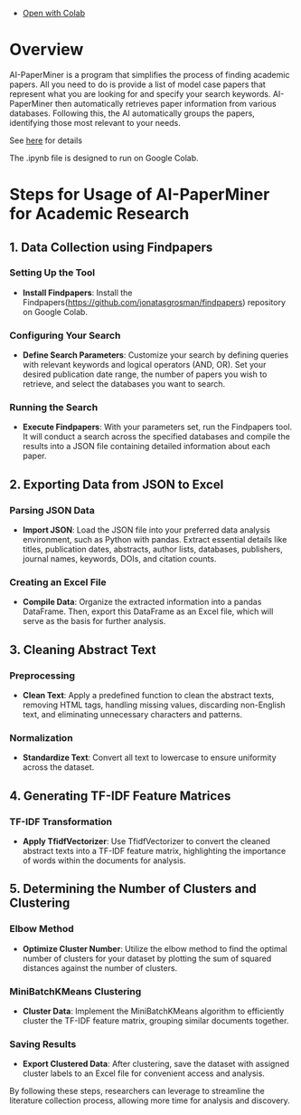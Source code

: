 
- [Open with Colab](https://colab.research.google.com/github/Tamago55/AI-PaperMiner/blob/master/Automated_Collection_and_Review_of_Academic_Papers_Using_AI.ipynb)


# Overview

AI-PaperMiner is a program that simplifies the process of finding academic papers. All you need to do is provide a list of model case papers that represent what you are looking for and specify your search keywords. AI-PaperMiner then automatically retrieves paper information from various databases. Following this, the AI automatically groups the papers, identifying those most relevant to your needs.

See [here](Slides.pdf) for details

The .ipynb file is designed to run on Google Colab.

# Steps for Usage of AI-PaperMiner for Academic Research

## 1. Data Collection using Findpapers

### Setting Up the Tool
- **Install Findpapers**: Install the Findpapers(https://github.com/jonatasgrosman/findpapers) repository on Google Colab.

### Configuring Your Search
- **Define Search Parameters**: Customize your search by defining queries with relevant keywords and logical operators (AND, OR). Set your desired publication date range, the number of papers you wish to retrieve, and select the databases you want to search.

### Running the Search
- **Execute Findpapers**: With your parameters set, run the Findpapers tool. It will conduct a search across the specified databases and compile the results into a JSON file containing detailed information about each paper.

## 2. Exporting Data from JSON to Excel

### Parsing JSON Data
- **Import JSON**: Load the JSON file into your preferred data analysis environment, such as Python with pandas. Extract essential details like titles, publication dates, abstracts, author lists, databases, publishers, journal names, keywords, DOIs, and citation counts.

### Creating an Excel File
- **Compile Data**: Organize the extracted information into a pandas DataFrame. Then, export this DataFrame as an Excel file, which will serve as the basis for further analysis.

## 3. Cleaning Abstract Text

### Preprocessing
- **Clean Text**: Apply a predefined function to clean the abstract texts, removing HTML tags, handling missing values, discarding non-English text, and eliminating unnecessary characters and patterns.

### Normalization
- **Standardize Text**: Convert all text to lowercase to ensure uniformity across the dataset.

## 4. Generating TF-IDF Feature Matrices

### TF-IDF Transformation
- **Apply TfidfVectorizer**: Use TfidfVectorizer to convert the cleaned abstract texts into a TF-IDF feature matrix, highlighting the importance of words within the documents for analysis.

## 5. Determining the Number of Clusters and Clustering

### Elbow Method
- **Optimize Cluster Number**: Utilize the elbow method to find the optimal number of clusters for your dataset by plotting the sum of squared distances against the number of clusters.

### MiniBatchKMeans Clustering
- **Cluster Data**: Implement the MiniBatchKMeans algorithm to efficiently cluster the TF-IDF feature matrix, grouping similar documents together.

### Saving Results
- **Export Clustered Data**: After clustering, save the dataset with assigned cluster labels to an Excel file for convenient access and analysis.

By following these steps, researchers can leverage to streamline the literature collection process, allowing more time for analysis and discovery.
